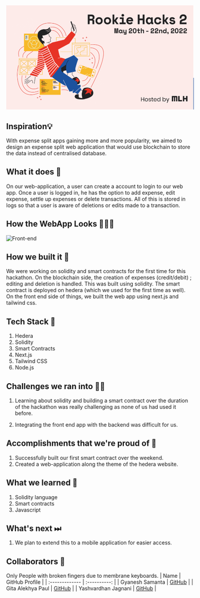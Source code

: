 ![Rookie-Hacks-II](Repository-Assests/Cover.png) 

## Inspiration💡
With expense split apps gaining more and more popularity, we aimed to design an expense split web application that would use blockchain to store the data instead of centralised database.  

## What it does 🧭
On our web-application, a user can create a account to login to our web app. Once a user is logged in, he has the option to add expense, edit expense, settle up expenses or delete transactions. All of this is stored in logs so that a user is aware of deletions or edits made to a transaction. 

## How the WebApp Looks 🤜🔥🤛
![Front-end](https://user-images.githubusercontent.com/75165587/168473355-4953b97c-8d15-4376-bb2a-2414830e1924.png)

## How we built it 🔧

We were working on solidity and smart contracts for the first time for this hackathon. On the blockchain side, the creation of expenses (credit/debit) ; editing and deletion is handled. This was built using solidity. The smart contract is deployed on hedera (which we used for the first time as well). On the front end side of things, we built the web app using next.js and tailwind css. 

## Tech Stack 🔨
1. Hedera
2. Solidity
3. Smart Contracts
4. Next.js
5. Tailwind CSS
6. Node.js

## Challenges we ran into 🏃‍♂️

1. Learning about solidity and building a smart contract over the duration of the hackathon was really challenging as none of us had used it before.

2. Integrating the front end app with the backend was difficult for us.

## Accomplishments that we're proud of 🏅
1. Successfully built our first smart contract over the weekend. 
2. Created a web-application along the theme of the hedera website. 

## What we learned 🧠
1. Solidity language
2. Smart contracts
3. Javascript

## What's next ⏭
 1. We plan to extend this to a mobile application for easier access. 

## Collaborators 🤖

Only People with broken fingers due to membrane keyboards. 
| Name      | GitHub Profile     |
| :------------- | :----------: |
|  Gyanesh Samanta   | [GitHub](https://www.github.com/gyanesh-samanta-123) |
|  Gita Alekhya Paul   | [GitHub]() |
|  Yashvardhan Jagnani   | [GitHub]() |





